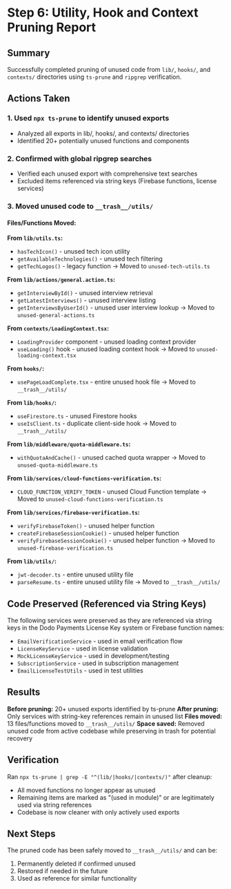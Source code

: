 # Step 6: Utility, Hook and Context Pruning Report

## Summary
Successfully completed pruning of unused code from `lib/`, `hooks/`, and `contexts/` directories using `ts-prune` and `ripgrep` verification.

## Actions Taken

### 1. Used `npx ts-prune` to identify unused exports
- Analyzed all exports in lib/, hooks/, and contexts/ directories
- Identified 20+ potentially unused functions and components

### 2. Confirmed with global ripgrep searches
- Verified each unused export with comprehensive text searches
- Excluded items referenced via string keys (Firebase functions, license services)

### 3. Moved unused code to `__trash__/utils/`

#### Files/Functions Moved:

**From `lib/utils.ts`:**
- `hasTechIcon()` - unused tech icon utility
- `getAvailableTechnologies()` - unused tech filtering
- `getTechLogos()` - legacy function
→ Moved to `unused-tech-utils.ts`

**From `lib/actions/general.action.ts`:**
- `getInterviewById()` - unused interview retrieval
- `getLatestInterviews()` - unused interview listing
- `getInterviewsByUserId()` - unused user interview lookup
→ Moved to `unused-general-actions.ts`

**From `contexts/LoadingContext.tsx`:**
- `LoadingProvider` component - unused loading context provider
- `useLoading()` hook - unused loading context hook
→ Moved to `unused-loading-context.tsx`

**From `hooks/`:**
- `usePageLoadComplete.tsx` - entire unused hook file
→ Moved to `__trash__/utils/`

**From `lib/hooks/`:**
- `useFirestore.ts` - unused Firestore hooks
- `useIsClient.ts` - duplicate client-side hook
→ Moved to `__trash__/utils/`

**From `lib/middleware/quota-middleware.ts`:**
- `withQuotaAndCache()` - unused cached quota wrapper
→ Moved to `unused-quota-middleware.ts`

**From `lib/services/cloud-functions-verification.ts`:**
- `CLOUD_FUNCTION_VERIFY_TOKEN` - unused Cloud Function template
→ Moved to `unused-cloud-functions-verification.ts`

**From `lib/services/firebase-verification.ts`:**
- `verifyFirebaseToken()` - unused helper function
- `createFirebaseSessionCookie()` - unused helper function
- `verifyFirebaseSessionCookie()` - unused helper function
→ Moved to `unused-firebase-verification.ts`

**From `lib/utils/`:**
- `jwt-decoder.ts` - entire unused utility file
- `parseResume.ts` - entire unused utility file
→ Moved to `__trash__/utils/`

## Code Preserved (Referenced via String Keys)

The following services were preserved as they are referenced via string keys in the Dodo Payments License Key system or Firebase function names:

- `EmailVerificationService` - used in email verification flow
- `LicenseKeyService` - used in license validation
- `MockLicenseKeyService` - used in development/testing
- `SubscriptionService` - used in subscription management
- `EmailLicenseTestUtils` - used in test utilities

## Results

**Before pruning:** 20+ unused exports identified by ts-prune
**After pruning:** Only services with string-key references remain in unused list
**Files moved:** 13 files/functions moved to `__trash__/utils/`
**Space saved:** Removed unused code from active codebase while preserving in trash for potential recovery

## Verification

Ran `npx ts-prune | grep -E "^(lib/|hooks/|contexts/)"` after cleanup:
- All moved functions no longer appear as unused
- Remaining items are marked as "(used in module)" or are legitimately used via string references
- Codebase is now cleaner with only actively used exports

## Next Steps

The pruned code has been safely moved to `__trash__/utils/` and can be:
1. Permanently deleted if confirmed unused
2. Restored if needed in the future
3. Used as reference for similar functionality
